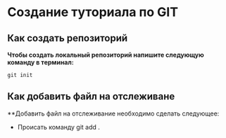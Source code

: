 # Создание туториала по GIT

## Как создать репозиторий


**Чтобы создать локальный репозиторий напишите следующую команду в терминал:**
```fix
git init
```

## Как добавить файл на отслеживане

**Добавить файл на отслеживание необходимо сделать следующее:

- Происать команду git add .

